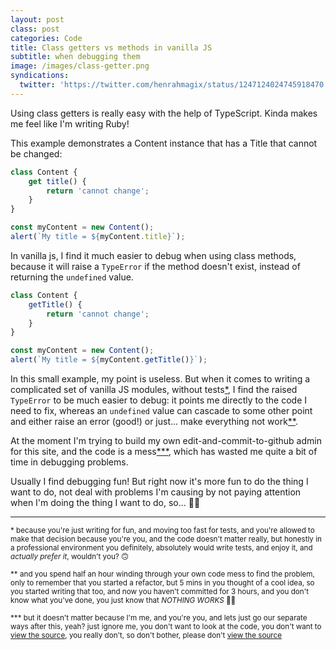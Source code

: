 ```yaml
---
layout: post
class: post
categories: Code
title: Class getters vs methods in vanilla JS
subtitle: when debugging them
image: /images/class-getter.png
syndications:
  twitter: 'https://twitter.com/henrahmagix/status/1247124024745918470'
---
```


Using class getters is really easy with the help of TypeScript. Kinda makes me feel like I'm writing Ruby!

This example demonstrates a Content instance that has a Title that cannot be changed:

```js
class Content {
    get title() {
        return 'cannot change';
    }
}
```
```js
const myContent = new Content();
alert(`My title = ${myContent.title}`);
```

In vanilla js, I find it much easier to debug when using class methods, because it will raise a `TypeError` if the method doesn't exist, instead of returning the `undefined` value.

```js
class Content {
    getTitle() {
        return 'cannot change';
    }
}
```
```js
const myContent = new Content();
alert(`My title = ${myContent.getTitle()}`);
```

In this small example, my point is useless. But when it comes to writing a complicated set of vanilla JS modules, without tests[*](#footnote-1), I find the raised `TypeError` to be much easier to debug: it points me directly to the code I need to fix, whereas an `undefined` value can cascade to some other point and either raise an error (good!) or just... make everything not work[**](#footnote-2).

At the moment I'm trying to build my own edit-and-commit-to-github admin for this site, and the code is a mess[***](#footnote-3), which has wasted me quite a bit of time in debugging problems.

Usually I find debugging fun! But right now it's more fun to do the thing I want to do, not deal with problems I'm causing by not paying attention when I'm doing the thing I want to do, so... 💁‍♂️

---

<small id="footnote-1">* because you're just writing for fun, and moving too fast for tests, and you're allowed to make that decision because you're you, and the code doesn't matter really, but honestly in a professional environment you definitely, absolutely would write tests, and enjoy it, and _actually prefer it_, wouldn't you? 🙃</small>

<small id="footnote-2">** and you spend half an hour winding through your own code mess to find the problem, only to remember that you started a refactor, but 5 mins in you thought of a cool idea, so you started writing that too, and now you haven't committed for 3 hours, and you don't know what you've done, you just know that _NOTHING WORKS_ 🤦‍♂️</small>

<small id="footnote-3">*** but it doesn't matter because I'm me, and you're you, and lets just go our separate ways after this, yeah? just ignore me, you don't want to look at the code, you don't want to [view the source][view-source], you really don't, so don't bother, please don't [view the source][view-source]</small>

[view-source]: {{site.github.repository_url}}/tree/5bdf506565bed9e6ba4de09d3bcedda328fcd98e/admin/
